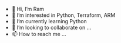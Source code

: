 - 👋 Hi, I’m Ram
- 👀 I’m interested in Python, Terraform, ARM
- 🌱 I’m currently learning Python
- 💞️ I’m looking to collaborate on ...
- 📫 How to reach me ...

<!---
vbaalagi/vbaalagi is a ✨ special ✨ repository because its `README.md` (this file) appears on your GitHub profile.
You can click the Preview link to take a look at your changes.
--->
